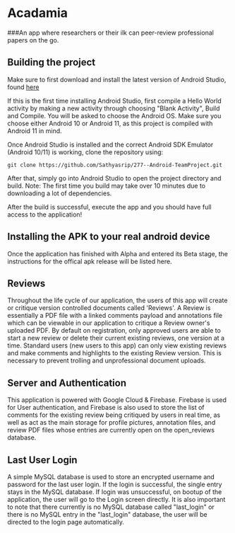 # Acadamia
###An app where researchers or their ilk can peer-review professional papers on the go.

## Building the project
Make sure to first download and install the latest version of Android Studio, found [here](https://developer.android.com/studio/?gclid=Cj0KCQiA48j9BRC-ARIsAMQu3WQyjDK8mCnRvmxIgKQhraBXtx_VKZod_fwn0J32Dpkt5-7aCE-zCNkaAojSEALw_wcB&gclsrc=aw.ds)

If this is the first time installing Android Studio, first compile a Hello World activity by making a new activity through choosing "Blank Activity", Build and Compile. You will be asked to choose the Android OS. Make sure you choose either Android 10 or Android 11, as this project is compiled with Android 11 in mind.

Once Android Studio is installed and the correct Android SDK Emulator (Android 10/11) is working, clone the repository using:
```
git clone https://github.com/Sathyasrip/277--Android-TeamProject.git
```

After that, simply go into Android Studio to open the project directory and build. Note: The first time you build may take over 10 minutes due to downloading a lot of dependencies.

After the build is successful, execute the app and you should have full access to the application!

## Installing the APK to your real android device
Once the application has finished with Alpha and entered its Beta stage, the instructions for the offical apk release will be listed here.

## Reviews
Throughout the life cycle of our application, the users of this app will create or critique version controlled documents called 'Reviews'. A Review is essentially a PDF file with a linked comments payload and annotations file which can be viewable in our application to critique a Review owner's uploaded PDF. By default on registration, only approved users are able to start a new review or delete their current existing reviews, one version at a time. Standard users (new users to this app) can only view existing reviews and make comments and highlights to the existing Review version. This is necessary to prevent trolling and unprofessional document uploads.

## Server and Authentication
This application is powered with Google Cloud & Firebase. Firebase is used for User authentication, and Firebase is also used to store the list of comments for the existing review being critiqued by users in real time, as well as act as the main storage for profile pictures, annotation files, and review PDF files whose entries are currently open on the open_reviews database.

## Last User Login
A simple MySQL database is used to store an encrypted username and password for the last user login. If the login is successful, the single entry stays in the MySQL database. If login was unsuccessful, on bootup of the application, the user will go to the Login screen directly. It is also important to note that there currently is no MySQL database called "last_login" or there is no MySQL entry in the "last_login" database, the user will be directed to the login page automatically.
